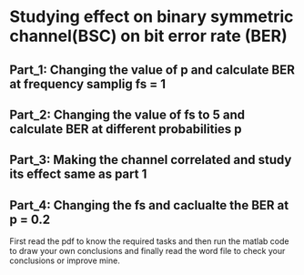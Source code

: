 # Studying effect on binary symmetric channel(BSC) on bit error rate (BER)
## Part_1: Changing the value of p and calculate BER at frequency samplig fs = 1
## Part_2: Changing the value of fs to 5 and calculate BER at different probabilities p
## Part_3: Making the channel correlated and study its effect same as part 1
## Part_4: Changing the fs and caclualte the BER at p = 0.2
First read the pdf to know the required tasks and then run the matlab code to draw your own conclusions and finally read the word file to check your conclusions or improve mine.

